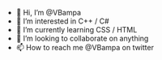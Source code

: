 - 👋 Hi, I’m @VBampa
- 👀 I’m interested in C++ / C#
- 🌱 I’m currently learning CSS / HTML
- 💞️ I’m looking to collaborate on anything 
- 📫 How to reach me @VBampa on twitter 

